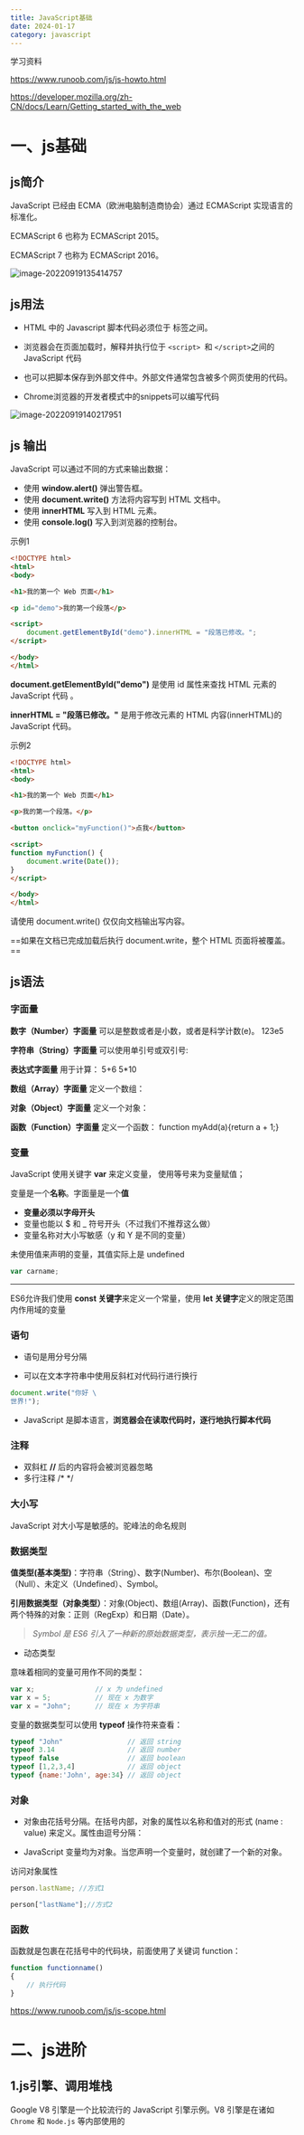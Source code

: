 ```yaml
---
title: JavaScript基础
date: 2024-01-17
category: javascript
---
```


学习资料

https://www.runoob.com/js/js-howto.html

https://developer.mozilla.org/zh-CN/docs/Learn/Getting_started_with_the_web



# 一、js基础

## js简介

JavaScript 已经由 ECMA（欧洲电脑制造商协会）通过 ECMAScript 实现语言的标准化。

ECMAScript 6 也称为 ECMAScript 2015。

ECMAScript 7 也称为 ECMAScript 2016。

![image-20220919135414757](https://picbed-for-mrru-mdfile.oss-cn-chengdu.aliyuncs.com/mrru-glodon/image-20220919135414757.png)



## js用法

* HTML 中的 Javascript 脚本代码必须位于 **<script>** 与 **</script>** 标签之间。

* 浏览器会在页面加载时，解释并执行位于 `<script> `和 `</script>`之间的 JavaScript 代码 

* 也可以把脚本保存到外部文件中。外部文件通常包含被多个网页使用的代码。
* Chrome浏览器的开发者模式中的snippets可以编写代码

![image-20220919140217951](https://picbed-for-mrru-mdfile.oss-cn-chengdu.aliyuncs.com/mrru-glodon/image-20220919140217951.png)



## js 输出

JavaScript 可以通过不同的方式来输出数据：

- 使用 **window.alert()** 弹出警告框。
- 使用 **document.write()** 方法将内容写到 HTML 文档中。
- 使用 **innerHTML** 写入到 HTML 元素。
- 使用 **console.log()** 写入到浏览器的控制台。



示例1

```html
<!DOCTYPE html>
<html>
<body>

<h1>我的第一个 Web 页面</h1>

<p id="demo">我的第一个段落</p>

<script>
	document.getElementById("demo").innerHTML = "段落已修改。";
</script>

</body>
</html>
```

**document.getElementById("demo")** 是使用 id 属性来查找 HTML 元素的 JavaScript 代码 。

**innerHTML = "段落已修改。"** 是用于修改元素的 HTML 内容(innerHTML)的 JavaScript 代码。



示例2

```html
<!DOCTYPE html>
<html>
<body>

<h1>我的第一个 Web 页面</h1>

<p>我的第一个段落。</p>

<button onclick="myFunction()">点我</button>

<script>
function myFunction() {
    document.write(Date());
}
</script>

</body>
</html>
```

请使用 document.write() 仅仅向文档输出写内容。

==如果在文档已完成加载后执行 document.write，整个 HTML 页面将被覆盖。==



## js语法

### 字面量

**数字（Number）字面量** 可以是整数或者是小数，或者是科学计数(e)。 123e5

**字符串（String）字面量** 可以使用单引号或双引号:  

**表达式字面量** 用于计算：   5+6   5*10

**数组（Array）字面量** 定义一个数组：

**对象（Object）字面量** 定义一个对象：

**函数（Function）字面量** 定义一个函数：  function myAdd(a){return a + 1;}

### 变量

JavaScript 使用关键字 **var** 来定义变量， 使用等号来为变量赋值；

变量是一个**名称**。字面量是一个**值**

- **变量必须以字母开头**
- 变量也能以 $ 和 _ 符号开头（不过我们不推荐这么做）
- 变量名称对大小写敏感（y 和 Y 是不同的变量）

未使用值来声明的变量，其值实际上是 undefined

```js
var carname;
```

---

ES6允许我们使用 **const 关键字**来定义一个常量，使用 **let 关键字**定义的限定范围内作用域的变量

### 语句

* 语句是用分号分隔

* 可以在文本字符串中使用反斜杠对代码行进行换行

```js
document.write("你好 \
世界!");
```

* JavaScript 是脚本语言，**浏览器会在读取代码时，逐行地执行脚本代码**

### 注释

* 双斜杠 **//** 后的内容将会被浏览器忽略
* 多行注释 /*  */

### 大小写

JavaScript 对大小写是敏感的。驼峰法的命名规则

### 数据类型

**值类型(基本类型)**：字符串（String）、数字(Number)、布尔(Boolean)、空（Null）、未定义（Undefined）、Symbol。

**引用数据类型（对象类型）**：对象(Object)、数组(Array)、函数(Function)，还有两个特殊的对象：正则（RegExp）和日期（Date）。

> *Symbol 是 ES6 引入了一种新的原始数据类型，表示独一无二的值。*

* 动态类型

意味着相同的变量可用作不同的类型：

```js
var x;               // x 为 undefined
var x = 5;           // 现在 x 为数字
var x = "John";      // 现在 x 为字符串
```

变量的数据类型可以使用 **typeof** 操作符来查看：

```js
typeof "John"                // 返回 string
typeof 3.14                  // 返回 number
typeof false                 // 返回 boolean
typeof [1,2,3,4]             // 返回 object
typeof {name:'John', age:34} // 返回 object
```



### 对象

* 对象由花括号分隔。在括号内部，对象的属性以名称和值对的形式 (name : value) 来定义。属性由逗号分隔：

* JavaScript 变量均为对象。当您声明一个变量时，就创建了一个新的对象。

访问对象属性

```js
person.lastName; //方式1

person["lastName"];//方式2
```

### 函数

函数就是包裹在花括号中的代码块，前面使用了关键词 function：

```js
function functionname()
{
    // 执行代码
}
```



https://www.runoob.com/js/js-scope.html



# 二、js进阶

## 1.js引擎、调用堆栈

Google V8 引擎是一个比较流行的 JavaScript 引擎示例。V8 引擎是在诸如 `Chrome` 和 `Node.js` 等内部使用的























































































































































































































































































































































































































































































































































































































